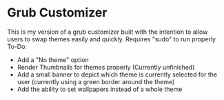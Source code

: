 # Grub Customizer

This is my version of a grub customizer built with the intention to allow users to swap themes easily and quickly.
Requires "sudo" to run properly 
To-Do:
- Add a "No theme" option
- Render Thumbnails for themes properly (Currently unfinished)
- Add a small banner to depict which theme is currently selected for the user (currently using a green border around the theme)
- Add the ability to set wallpapers instead of a whole theme
